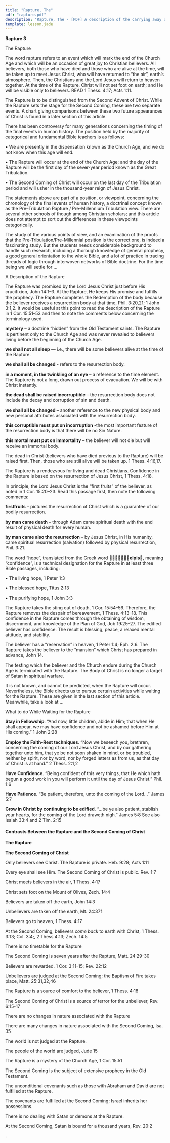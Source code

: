 ```yaml
---
title: "Rapture, The"
pdf: "rapture.pdf"
description: "Rapture, The - [PDF] A description of the carrying away of believers at the end of the Church Age; a comparison between Rapture and Second Coming events."
template: lesson.jade
---
```



**Rapture 3**

The Rapture

The word rapture refers to an event which will mark the end of the
Church Age and which will be an occasion of great joy to Christian
believers. All believers, both those who have died and those who are
alive at the time, will be taken up to meet Jesus Christ, who will have
returned to “the air”, earth’s atmosphere. Then, the Christians and the
Lord Jesus will return to heaven together. At the time of the Rapture,
Christ will not set foot on earth; and He will be visible only to
believers. READ 1 Thess. 4:17; Acts 1:11.

The Rapture is to be distinguished from the Second Advent of Christ.
While the Rapture sets the stage for the Second Coming, these are two
separate events. A chart giving comparisons between these two future
appearances of Christ is found in a later section of this article.

There has been controversy for many generations concerning the timing of
the final events in human history. The position held by the majority of
categorical and fundamental Bible teachers is as follows:

• We are presently in the dispensation known as the Church Age, and we
do not know when this age will end.

• The Rapture will occur at the end of the Church Age; and the day of
the Rapture will be the first day of the sever-year period known as the
Great Tribulation.

• The Second Coming of Christ will occur on the last day of the
Tribulation period and will usher in the thousand-year reign of Jesus
Christ.

The statements above are part of a position, or viewpoint, concerning
the chronology of the final events of human history, a doctrinal concept
known as the Pre–Tribulation Rapture / Pre–Millennium Tribulation view.
There are several other schools of though among Christian scholars; and
this article does not attempt to sort out the differences in these
viewpoints categorically.

The study of the various points of view, and an examination of the
proofs that the Pre-Tribulation/Pre-Millennial position is the correct
one, is indeed a fascinating study. But the students needs considerable
background to handle such research, including a thorough knowledge of
general prophecy, a good general orientation to the whole Bible, and a
lot of practice in tracing threads of logic through interwoven networks
of Bible doctrine. For the time being we will settle for …

A Description of the Rapture

The Rapture was promised by the Lord Jesus Christ just before His
crucifixion, John 14:1–3. At the Rapture, He keeps His promise and
fulfills the prophecy. The Rapture completes the Redemption of the body
because the believer receives a resurrection body at that time, Phil.
3:20,21; 1 John 3:1,2. It would be useful at this point to read the
description of the Rapture in 1 Cor. 15:51–53 and then to note the
comments below concerning the terminology used.

**mystery** – a doctrine “hidden” from the Old Testament saints. The
Rapture is pertinent only to the Church Age and was never revealed to
believers living before the beginning of the Church Age.

**we shall not all sleep** — i.e., there will be some believers alive at
the time of the Rapture.

**we shall all be changed** - refers to the resurrection body.

**in a moment, in the twinkling of an eye** – a reference to the time
element. The Rapture is not a long, drawn out process of evacuation. We
will be with Christ instantly.

**the dead shall be raised incorruptible** – the resurrection body does
not include the decay and corruption of sin and death.

**we shall all be changed** – another reference to the new physical body
and new personal attributes associated with the resurrection body.

**this corruptible must put on incorruption** -the most important
feature of the resurrection body is that there will be no Sin Nature.

**this mortal must put on immortality** – the believer will not die but
will receive an immortal body.

The dead in Christ (believers who have died previous to the Rapture)
will be raised first. Then, those who are still alive will be taken up.
1 Thess. 4:16,17.

The Rapture is a rendezvous for living and dead Christians. Confidence
in the Rapture is based on the resurrection of Jesus Christ, 1 Thess.
4:18.

In principle, the Lord Jesus Christ is the “first fruits” of the
believer, as noted in 1 Cor. 15:20–23. Read this passage first, then
note the following comments:

**firstfruits** – pictures the resurrection of Christ which is a
guarantee of our bodily resurrection.

**by man came death** – through Adam came spiritual death with the end
result of physical death for every human.

**by man came also the resurrection** – by Jesus Christ, in His
humanity, came spiritual resurrection (salvation) followed by physical
resurrection, Phil. 3:21.

The word “hope”, translated from the Greek word **elpis**,
meaning “confidence”, is a technical designation for the Rapture in at
least three Bible passages, including:

• The living hope, 1 Peter 1:3

• The blessed hope, Titus 2:13

• The purifying hope, 1 John 3:3

The Rapture takes the sting out of death, 1 Cor. 15:54–56. Therefore,
the Rapture removes the despair of bereavement, 1 Thess. 4:13–18. This
confidence in the Rapture comes through the obtaining of wisdom,
discernment, and knowledge of the Plan of God, Job 19:25–27. The edified
believer has confidence. The result is blessing, peace, a relaxed mental
attitude, and stability.

The believer has a “reservation” in heaven, 1 Peter 1:4; Eph. 2:6. The
Rapture takes the believer to the “mansion” which Christ has prepared in
advance, John 14.

The testing which the believer and the Church endure during the Church
Age is terminated with the Rapture. The Body of Christ is no longer a
target of Satan in spiritual warfare.

It is not known, and cannot be predicted, when the Rapture will occur.
Nevertheless, the Bible directs us to pursue certain activities while
waiting for the Rapture. These are given in the last section of this
article. Meanwhile, take a look at …

What to do While Waiting for the Rapture

**Stay in Fellowship**. “And now, little children, abide in Him; that
when He shall appear, we may have confidence and not be ashamed before
Him at His coming.” 1 John 2:28

**Employ the Faith-Rest techniques**. “Now we beseech you, brethren,
concerning the coming of our Lord Jesus Christ, and by our gathering
together unto him, that ye be not soon shaken in mind, or be troubled,
neither by spirit, nor by word, nor by forged letters as from us, as
that day of Christ is at hand.” 2 Thess. 2:1,2

**Have Confidence**. “Being confident of this very things, that He which
hath begun a good work in you will perform it until the day of Jesus
Christ.” Phil. 1:6

**Have Patience**. “Be patient, therefore, unto the coming of the Lord…”
James 5:7

**Grow in Christ by continuing to be edified**. “…be ye also patient,
stablish your hearts, for the coming of the Lord draweth nigh.” James
5:8 See also Isaiah 33:4 and 2 Tim. 2:15

#### Contrasts Between the Rapture and the Second Coming of Christ

**The Rapture**

**The Second Coming of Christ**

Only believers see Christ. The Rapture is private. Heb. 9:28; Acts 1:11

Every eye shall see Him. The Second Coming of Christ is public. Rev. 1:7

Christ meets believers in the air, 1 Thess. 4:17

Christ sets foot on the Mount of Olives, Zech. 14:4

Believers are taken off the earth, John 14:3

Unbelievers are taken off the earth, Mt. 24:37f

Believers go to heaven, 1 Thess. 4:17

At the Second Coming, believers *come back* to earth with Christ, 1
Thess. 3:13; Col. 3:4;, 2 Thess 4:13; Zech. 14:5

There is no timetable for the Rapture

The Second Coming is seven years after the Rapture, Matt. 24:29-30

Believers are rewarded. 1 Cor. 3:11-15; Rev. 22:12

Unbelievers are judged at the Second Coming; the Baptism of Fire takes
place, Matt. 25:31,32,46

The Rapture is a source of comfort to the believer, 1 Thess. 4:18

The Second Coming of Christ is a source of terror for the unbeliever,
Rev. 6:15-17

There are no changes in nature associated with the Rapture

There are many changes in nature associated with the Second Coming, Isa.
35

The world is not judged at the Rapture.

The people of the world are judged, Jude 15

The Rapture is a mystery of the Church Age, 1 Cor. 15:51

The Second Coming is the subject of extensive prophecy in the Old
Testament.

The unconditional covenants such as those with Abraham and David are not
fulfilled at the Rapture.

The covenants are fulfilled at the Second Coming; Israel inherits her
possessions.

There is no dealing with Satan or demons at the Rapture.

At the Second Coming, Satan is bound for a thousand years, Rev. 20:2

.

